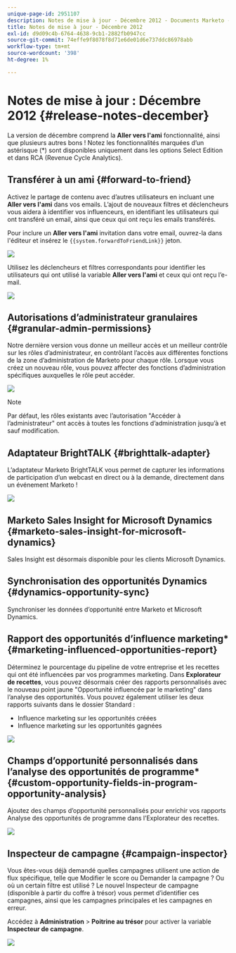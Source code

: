 ```yaml
---
unique-page-id: 2951107
description: Notes de mise à jour - Décembre 2012 - Documents Marketo - Documentation du produit
title: Notes de mise à jour - Décembre 2012
exl-id: d9d09c4b-6764-4638-9cb1-2882fb0947cc
source-git-commit: 74effe9f8078f8d71e6de01d6e737ddc86978abb
workflow-type: tm+mt
source-wordcount: '398'
ht-degree: 1%

---
```


# Notes de mise à jour : Décembre 2012 {#release-notes-december}

La version de décembre comprend la **Aller vers l&#39;ami** fonctionnalité, ainsi que plusieurs autres bons ! Notez les fonctionnalités marquées d’un astérisque (&#42;) sont disponibles uniquement dans les options Select Edition et dans RCA (Revenue Cycle Analytics).

## Transférer à un ami {#forward-to-friend}

Activez le partage de contenu avec d’autres utilisateurs en incluant une **Aller vers l&#39;ami** dans vos emails. L’ajout de nouveaux filtres et déclencheurs vous aidera à identifier vos influenceurs, en identifiant les utilisateurs qui ont transféré un email, ainsi que ceux qui ont reçu les emails transférés.

Pour inclure un **Aller vers l&#39;ami** invitation dans votre email, ouvrez-la dans l&#39;éditeur et insérez le `{{system.forwardToFriendLink}}` jeton.

![](assets/image2014-9-23-10-3a50-3a45.png)

Utilisez les déclencheurs et filtres correspondants pour identifier les utilisateurs qui ont utilisé la variable **Aller vers l&#39;ami** et ceux qui ont reçu l’e-mail.

![](assets/image2014-9-23-10-3a50-3a56.png)

## Autorisations d’administrateur granulaires {#granular-admin-permissions}

Notre dernière version vous donne un meilleur accès et un meilleur contrôle sur les rôles d’administrateur, en contrôlant l’accès aux différentes fonctions de la zone d’administration de Marketo pour chaque rôle. Lorsque vous créez un nouveau rôle, vous pouvez affecter des fonctions d’administration spécifiques auxquelles le rôle peut accéder.

![](assets/image2014-9-23-10-3a51-3a18.png)

>[!NOTE]
>
>Par défaut, les rôles existants avec l’autorisation &quot;Accéder à l’administrateur&quot; ont accès à toutes les fonctions d’administration jusqu’à et sauf modification.

## Adaptateur BrightTALK {#brighttalk-adapter}

L’adaptateur Marketo BrightTALK vous permet de capturer les informations de participation d’un webcast en direct ou à la demande, directement dans un événement Marketo !

![](assets/image2014-9-23-10-3a51-3a31.png)

## Marketo Sales Insight for Microsoft Dynamics {#marketo-sales-insight-for-microsoft-dynamics}

Sales Insight est désormais disponible pour les clients Microsoft Dynamics.

## Synchronisation des opportunités Dynamics {#dynamics-opportunity-sync}

Synchroniser les données d’opportunité entre Marketo et Microsoft Dynamics.

## Rapport des opportunités d’influence marketing&#42; {#marketing-influenced-opportunities-report}

Déterminez le pourcentage du pipeline de votre entreprise et les recettes qui ont été influencées par vos programmes marketing. Dans **Explorateur de recettes**, vous pouvez désormais créer des rapports personnalisés avec le nouveau point jaune &quot;Opportunité influencée par le marketing&quot; dans l’analyse des opportunités. Vous pouvez également utiliser les deux rapports suivants dans le dossier Standard :

* Influence marketing sur les opportunités créées
* Influence marketing sur les opportunités gagnées

![](assets/image2014-9-23-10-3a52-3a11.png)

## Champs d’opportunité personnalisés dans l’analyse des opportunités de programme&#42; {#custom-opportunity-fields-in-program-opportunity-analysis}

Ajoutez des champs d’opportunité personnalisés pour enrichir vos rapports Analyse des opportunités de programme dans l’Explorateur des recettes.

![](assets/image2014-9-23-10-3a52-3a23.png)

## Inspecteur de campagne {#campaign-inspector}

Vous êtes-vous déjà demandé quelles campagnes utilisent une action de flux spécifique, telle que Modifier le score ou Demander la campagne ? Ou où un certain filtre est utilisé ? Le nouvel Inspecteur de campagne (disponible à partir du coffre à trésor) vous permet d’identifier ces campagnes, ainsi que les campagnes principales et les campagnes en erreur.

Accédez à **Administration** > **Poitrine au trésor** pour activer la variable **Inspecteur de campagne**.

![](assets/image2014-9-23-10-3a52-3a39.png)
